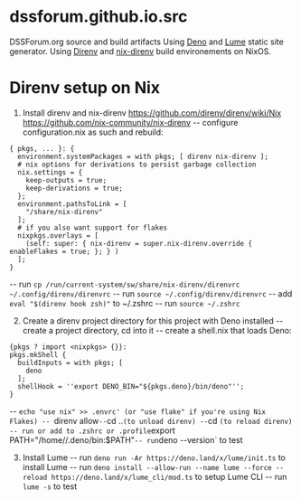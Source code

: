 # dssforum.github.io.src
DSSForum.org source and build artifacts
Using [Deno](https://deno.land/) and [Lume](https://lume.land) static site generator.
Using [Direnv](https://direnv.net/) and [nix-direnv](https://github.com/nix-community/nix-direnv) build environements on NixOS.

# Direnv setup on Nix

1. Install direnv and nix-direnv
https://github.com/direnv/direnv/wiki/Nix
https://github.com/nix-community/nix-direnv
-- configure configuration.nix as such and rebuild:

````
{ pkgs, ... }: {
  environment.systemPackages = with pkgs; [ direnv nix-direnv ];
  # nix options for derivations to persist garbage collection
  nix.settings = {
    keep-outputs = true;
    keep-derivations = true;
  };
  environment.pathsToLink = [
    "/share/nix-direnv"
  ];
  # if you also want support for flakes
  nixpkgs.overlays = [
    (self: super: { nix-direnv = super.nix-direnv.override { enableFlakes = true; }; } )
  ];
}
````

-- run `cp /run/current-system/sw/share/nix-direnv/direnvrc ~/.config/direnv/direnvrc`
-- run `source ~/.config/direnv/direnvrc`
-- add `eval "$(direnv hook zsh)"` to ~/.zshrc
-- run `source ~/.zshrc`

2. Create a direnv project directory for this project with Deno installed
-- create a project directory, cd into it
-- create a shell.nix that loads Deno: 

````
{pkgs ? import <nixpkgs> {}}:
pkgs.mkShell {
  buildInputs = with pkgs; [
    deno
  ];
  shellHook = ''export DENO_BIN="${pkgs.deno}/bin/deno"'';
}
````

-- `echo "use nix" >> .envrc' (or "use flake" if you're using Nix Flakes)
-- `direnv allow`
-- `cd ..` (to unload direnv)
-- `cd <projectdir>` (to reload direnv)
-- run or add to .zshrc or .profile `export PATH="/home/<user>/.deno/bin:$PATH"`
-- run `deno --version` to test

3.  Install Lume
-- run `deno run -Ar https://deno.land/x/lume/init.ts` to install Lume
-- run `deno install --allow-run --name lume --force --reload https://deno.land/x/lume_cli/mod.ts` to setup Lume CLI
-- run `lume -s` to test
 
